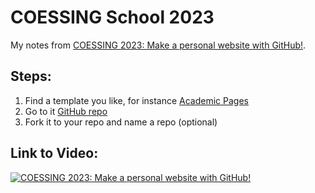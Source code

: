 # COESSING School 2023

My notes from [COESSING 2023: Make a personal website with GitHub!](https://www.youtube.com/watch?v=mhN3Sp6mwz4). 

## Steps:

1. Find a template you like, for instance [Academic Pages](https://academicpages.github.io/)
2. Go to it [GitHub repo](https://github.com/academicpages)
3. Fork it to your repo and name a repo (optional)

## Link to Video:

[![COESSING 2023: Make a personal website with GitHub!](https://i3.ytimg.com/vi/mhN3Sp6mwz4/hqdefault.jpg)](https://www.youtube.com/watch?v=mhN3Sp6mwz4)
